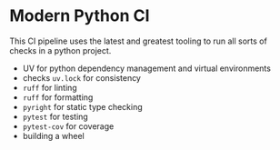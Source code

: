 # Modern Python CI

This CI pipeline uses the latest and greatest tooling to run all sorts of checks in a python project.

- UV for python dependency management and virtual environments
- checks `uv.lock` for consistency
- `ruff` for linting
- `ruff` for formatting
- `pyright` for static type checking
- `pytest` for testing
- `pytest-cov` for coverage
- building a wheel